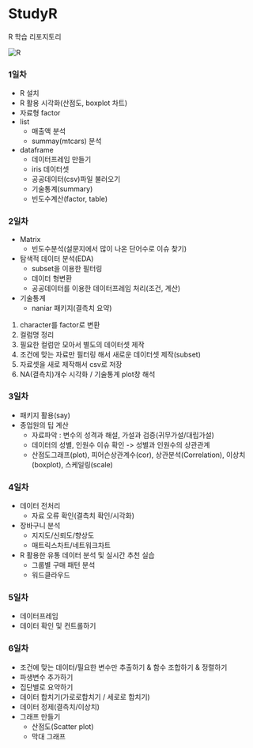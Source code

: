 # StudyR
R 학습 리포지토리

![R](https://download.logo.wine/logo/R_(programming_language)/R_(programming_language)-Logo.wine.png)

### 1일차
- R 설치
- R 활용 시각화(산점도, boxplot 차트)
- 자료형 factor
- list
   - 매출액 분석
   - summay(mtcars) 분석
- dataframe
   - 데이터프레임 만들기
   - iris 데이터셋
   - 공공데이터(csv)파일 불러오기
   - 기술통계(summary)
   - 빈도수계산(factor, table)

### 2일차
- Matrix
  - 빈도수분석(설문지에서 많이 나온 단어수로 이슈 찾기)
- 탐색적 데이터 분석(EDA)
  - subset을 이용한 필터링
  - 데이터 형변환
  - 공공데이터를 이용한 데이터프레임 처리(조건, 계산)
- 기술통계
  - naniar 패키지(결측치 요약)

 1. character를 factor로 변환
 2. 컬럼명 정리
 3. 필요한 컬럼만 모아서 별도의 데이터셋 제작
 4. 조건에 맞는 자료만 필터링 해서 새로운 데이터셋 제작(subset)
 5. 자료셋을 새로 제작해서 csv로 저장
 6. NA(결측치)개수 시각화 / 기술통계 plot창 해석

### 3일차
- 패키지 활용(say)
- 종업원의 팁 계산
   - 자료파악 : 변수의 성격과 해설, 가설과 검증(귀무가설/대립가설)
   - 데이터의 성별, 인원수 이슈 확인 -> 성별과 인원수의 상관관계
   - 산점도그래프(plot), 피어슨상관계수(cor), 상관분석(Correlation), 이상치(boxplot), 스케일링(scale)
   
### 4일차
- 데이터 전처리
   - 자료 오류 확인(결측치 확인/시각화)
- 장바구니 분석
   - 지지도/신뢰도/향상도
   - 매트릭스차트/네트워크차트
- R 활용한 유통 데이터 분석 및 실시간 추천 실습
   - 그룹별 구매 패턴 분석
   - 워드클라우드
   
### 5일차
- 데이터프레임
- 데이터 확인 및 컨트롤하기

### 6일차
- 조건에 맞는 데이터/필요한 변수만 추출하기 & 함수 조합하기 & 정렬하기
- 파생변수 추가하기
- 집단별로 요약하기
- 데이터 합치기(가로로합치기 / 세로로 합치기)
- 데이터 정제(결측치/이상치)
- 그래프 만들기
  - 산점도(Scatter plot)
  - 막대 그래프
